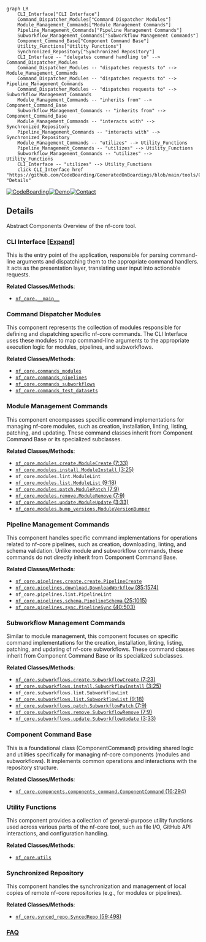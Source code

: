 ```mermaid
graph LR
    CLI_Interface["CLI Interface"]
    Command_Dispatcher_Modules["Command Dispatcher Modules"]
    Module_Management_Commands["Module Management Commands"]
    Pipeline_Management_Commands["Pipeline Management Commands"]
    Subworkflow_Management_Commands["Subworkflow Management Commands"]
    Component_Command_Base["Component Command Base"]
    Utility_Functions["Utility Functions"]
    Synchronized_Repository["Synchronized Repository"]
    CLI_Interface -- "delegates command handling to" --> Command_Dispatcher_Modules
    Command_Dispatcher_Modules -- "dispatches requests to" --> Module_Management_Commands
    Command_Dispatcher_Modules -- "dispatches requests to" --> Pipeline_Management_Commands
    Command_Dispatcher_Modules -- "dispatches requests to" --> Subworkflow_Management_Commands
    Module_Management_Commands -- "inherits from" --> Component_Command_Base
    Subworkflow_Management_Commands -- "inherits from" --> Component_Command_Base
    Module_Management_Commands -- "interacts with" --> Synchronized_Repository
    Pipeline_Management_Commands -- "interacts with" --> Synchronized_Repository
    Module_Management_Commands -- "utilizes" --> Utility_Functions
    Pipeline_Management_Commands -- "utilizes" --> Utility_Functions
    Subworkflow_Management_Commands -- "utilizes" --> Utility_Functions
    CLI_Interface -- "utilizes" --> Utility_Functions
    click CLI_Interface href "https://github.com/CodeBoarding/GeneratedOnBoardings/blob/main/tools/CLI_Interface.md" "Details"
```

[![CodeBoarding](https://img.shields.io/badge/Generated%20by-CodeBoarding-9cf?style=flat-square)](https://github.com/CodeBoarding/CodeBoarding)[![Demo](https://img.shields.io/badge/Try%20our-Demo-blue?style=flat-square)](https://www.codeboarding.org/demo)[![Contact](https://img.shields.io/badge/Contact%20us%20-%20contact@codeboarding.org-lightgrey?style=flat-square)](mailto:contact@codeboarding.org)

## Details

Abstract Components Overview of the nf-core tool.

### CLI Interface [[Expand]](./CLI_Interface.md)
This is the entry point of the application, responsible for parsing command-line arguments and dispatching them to the appropriate command handlers. It acts as the presentation layer, translating user input into actionable requests.


**Related Classes/Methods**:

- <a href="https://github.com/nf-core/tools/blob/main/nf_core/__main__.py" target="_blank" rel="noopener noreferrer">`nf_core.__main__`</a>


### Command Dispatcher Modules
This component represents the collection of modules responsible for defining and dispatching specific nf-core commands. The CLI Interface uses these modules to map command-line arguments to the appropriate execution logic for modules, pipelines, and subworkflows.


**Related Classes/Methods**:

- <a href="https://github.com/nf-core/tools/blob/main/nf_core/commands_modules.py" target="_blank" rel="noopener noreferrer">`nf_core.commands_modules`</a>
- <a href="https://github.com/nf-core/tools/blob/main/nf_core/commands_pipelines.py" target="_blank" rel="noopener noreferrer">`nf_core.commands_pipelines`</a>
- <a href="https://github.com/nf-core/tools/blob/main/nf_core/commands_subworkflows.py" target="_blank" rel="noopener noreferrer">`nf_core.commands_subworkflows`</a>
- <a href="https://github.com/nf-core/tools/blob/main/nf_core/commands_test_datasets.py" target="_blank" rel="noopener noreferrer">`nf_core.commands_test_datasets`</a>


### Module Management Commands
This component encompasses specific command implementations for managing nf-core modules, such as creation, installation, linting, listing, patching, and updating. These command classes inherit from Component Command Base or its specialized subclasses.


**Related Classes/Methods**:

- <a href="https://github.com/nf-core/tools/blob/main/nf_core/modules/create.py#L7-L33" target="_blank" rel="noopener noreferrer">`nf_core.modules.create.ModuleCreate` (7:33)</a>
- <a href="https://github.com/nf-core/tools/blob/main/nf_core/modules/install.py#L3-L25" target="_blank" rel="noopener noreferrer">`nf_core.modules.install.ModuleInstall` (3:25)</a>
- `nf_core.modules.lint.ModuleLint`
- <a href="https://github.com/nf-core/tools/blob/main/nf_core/modules/list.py#L9-L18" target="_blank" rel="noopener noreferrer">`nf_core.modules.list.ModuleList` (9:18)</a>
- <a href="https://github.com/nf-core/tools/blob/main/nf_core/modules/patch.py#L7-L9" target="_blank" rel="noopener noreferrer">`nf_core.modules.patch.ModulePatch` (7:9)</a>
- <a href="https://github.com/nf-core/tools/blob/main/nf_core/modules/remove.py#L7-L9" target="_blank" rel="noopener noreferrer">`nf_core.modules.remove.ModuleRemove` (7:9)</a>
- <a href="https://github.com/nf-core/tools/blob/main/nf_core/modules/update.py#L3-L33" target="_blank" rel="noopener noreferrer">`nf_core.modules.update.ModuleUpdate` (3:33)</a>
- <a href="https://github.com/nf-core/tools/blob/main/nf_core/modules/bump_versions.py" target="_blank" rel="noopener noreferrer">`nf_core.modules.bump_versions.ModuleVersionBumper`</a>


### Pipeline Management Commands
This component handles specific command implementations for operations related to nf-core pipelines, such as creation, downloading, linting, and schema validation. Unlike module and subworkflow commands, these commands do not directly inherit from Component Command Base.


**Related Classes/Methods**:

- <a href="https://github.com/nf-core/tools/blob/main/nf_core/pipelines/create/create.py" target="_blank" rel="noopener noreferrer">`nf_core.pipelines.create.create.PipelineCreate`</a>
- <a href="https://github.com/nf-core/tools/blob/main/nf_core/pipelines/download.py#L85-L1574" target="_blank" rel="noopener noreferrer">`nf_core.pipelines.download.DownloadWorkflow` (85:1574)</a>
- `nf_core.pipelines.lint.PipelineLint`
- <a href="https://github.com/nf-core/tools/blob/main/nf_core/pipelines/schema.py#L25-L1015" target="_blank" rel="noopener noreferrer">`nf_core.pipelines.schema.PipelineSchema` (25:1015)</a>
- <a href="https://github.com/nf-core/tools/blob/main/nf_core/pipelines/sync.py#L40-L503" target="_blank" rel="noopener noreferrer">`nf_core.pipelines.sync.PipelineSync` (40:503)</a>


### Subworkflow Management Commands
Similar to module management, this component focuses on specific command implementations for the creation, installation, linting, listing, patching, and updating of nf-core subworkflows. These command classes inherit from Component Command Base or its specialized subclasses.


**Related Classes/Methods**:

- <a href="https://github.com/nf-core/tools/blob/main/nf_core/subworkflows/create.py#L7-L23" target="_blank" rel="noopener noreferrer">`nf_core.subworkflows.create.SubworkflowCreate` (7:23)</a>
- <a href="https://github.com/nf-core/tools/blob/main/nf_core/subworkflows/install.py#L3-L25" target="_blank" rel="noopener noreferrer">`nf_core.subworkflows.install.SubworkflowInstall` (3:25)</a>
- `nf_core.subworkflows.lint.SubworkflowLint`
- <a href="https://github.com/nf-core/tools/blob/main/nf_core/subworkflows/list.py#L9-L18" target="_blank" rel="noopener noreferrer">`nf_core.subworkflows.list.SubworkflowList` (9:18)</a>
- <a href="https://github.com/nf-core/tools/blob/main/nf_core/subworkflows/patch.py#L7-L9" target="_blank" rel="noopener noreferrer">`nf_core.subworkflows.patch.SubworkflowPatch` (7:9)</a>
- <a href="https://github.com/nf-core/tools/blob/main/nf_core/subworkflows/remove.py#L7-L9" target="_blank" rel="noopener noreferrer">`nf_core.subworkflows.remove.SubworkflowRemove` (7:9)</a>
- <a href="https://github.com/nf-core/tools/blob/main/nf_core/subworkflows/update.py#L3-L33" target="_blank" rel="noopener noreferrer">`nf_core.subworkflows.update.SubworkflowUpdate` (3:33)</a>


### Component Command Base
This is a foundational class (ComponentCommand) providing shared logic and utilities specifically for managing nf-core components (modules and subworkflows). It implements common operations and interactions with the repository structure.


**Related Classes/Methods**:

- <a href="https://github.com/nf-core/tools/blob/main/nf_core/components/components_command.py#L16-L294" target="_blank" rel="noopener noreferrer">`nf_core.components.components_command.ComponentCommand` (16:294)</a>


### Utility Functions
This component provides a collection of general-purpose utility functions used across various parts of the nf-core tool, such as file I/O, GitHub API interactions, and configuration handling.


**Related Classes/Methods**:

- <a href="https://github.com/nf-core/tools/blob/main/nf_core/utils.py" target="_blank" rel="noopener noreferrer">`nf_core.utils`</a>


### Synchronized Repository
This component handles the synchronization and management of local copies of remote nf-core repositories (e.g., for modules or pipelines).


**Related Classes/Methods**:

- <a href="https://github.com/nf-core/tools/blob/main/nf_core/synced_repo.py#L59-L498" target="_blank" rel="noopener noreferrer">`nf_core.synced_repo.SyncedRepo` (59:498)</a>




### [FAQ](https://github.com/CodeBoarding/GeneratedOnBoardings/tree/main?tab=readme-ov-file#faq)